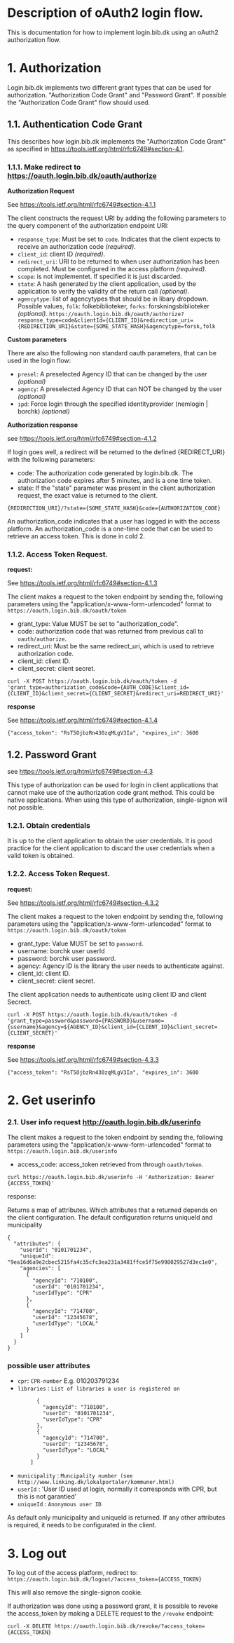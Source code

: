 # Description of oAuth2 login flow.

This is documentation for how to implement login.bib.dk using an oAuth2 authorization flow.

# 1. Authorization

Login.bib.dk implements two different grant types that can be used for authorization. "Authorization Code Grant" and "Password Grant". If possible the "Authorization Code Grant" flow should used.

## 1.1. Authentication Code Grant

This describes how login.bib.dk implements the "Authorization Code Grant" as specified in https://tools.ietf.org/html/rfc6749#section-4.1.

### 1.1.1. Make redirect to https://oauth.login.bib.dk/oauth/authorize

**Authorization Request**

See https://tools.ietf.org/html/rfc6749#section-4.1.1

The client constructs the request URI by adding the following parameters to the query component of the authorization endpoint URI:

- `response_type`: Must be set to `code`. Indicates that the client expects to receive an authorization code _(required)_.
- `client_id`: client ID _(required)_.
- `redirect_uri`: URI to be returned to when user authorization has been completed. Must be configured in the access platform _(required)_.
- `scope`: is not implementet. If specified it is just discarded.
- `state`: A hash generated by the client application, used by the application to verify the validity of the return call _(optional)_.
- `agencytype`: list of agencytypes that should be in libary dropdown. Possible values, `folk`: folkebiblioteker, `forks`: forskningsbiblioteker _(optional)_. 
`https://oauth.login.bib.dk/oauth/authorize?response_type=code&clientId={CLIENT_ID}​​&redirection_uri={REDIRECTION_URI}&state={SOME_STATE_HASH}&agencytype=forsk,folk`

**Custom parameters**

There are also the following non standard oauth parameters, that can be used in the login flow:

- `presel`: A preselected Agency ID that can be changed by the user _(optional)_
- `agency`: A preselected Agency ID that can NOT be changed by the user _(optional)_
- `ipd`: Force login through the specified identityprovider (nemlogin | borchk) _(optional)_

**Authorization response**

see https://tools.ietf.org/html/rfc6749#section-4.1.2

If login goes well, a redirect will be returned to the defined {REDIRECT_URI} with the following parameters:

- code: The authorization code generated by login.bib.dk. The authorization code expires after 5 minutes, and is a one time token.
- state: If the "state" parameter was present in the client authorization request, the exact value is returned to the client.

`{REDIRECTION_URI}/?state={SOME_STATE_HASH}&code={AUTHORIZATION_CODE}`

An authorization_code indicates that a user has logged in with the access platform. An authorization_code is a one-time code that can be used to retrieve an access token. This is done in cold 2.

### 1.1.2. Access Token Request.

**request:**

See https://tools.ietf.org/html/rfc6749#section-4.1.3

The client makes a request to the token endpoint by sending the, following parameters using the "application/x-www-form-urlencoded" format to `https://oauth.login.bib.dk/oauth/token`

- grant_type: Value MUST be set to "authorization_code".
- code: authorization code that was returned from previous call to `oauth/authorize`.
- redirect_uri: Must be the same redirect_uri, which is used to retrieve authorization code.
- client_id: client ID.
- client_secret: client secret.

`curl -X POST https://oauth.login.bib.dk/oauth/token -d 'grant_type=authorization_code&code={AUTH_CODE}&client_id={CLIENT_ID}&client_secret={CLIENT_SECRET}&redirect_uri=REDIRECT_URI}'`

**response**

See https://tools.ietf.org/html/rfc6749#section-4.1.4

`{"access_token": "RsT5OjbzRn430zqMLgV3Ia", "expires_in": 3600`

## 1.2. Password Grant

see https://tools.ietf.org/html/rfc6749#section-4.3

This type of authorization can be used for login in client applications that cannot make use of the authorization code grant method. This could be native applications. When using this type of authorization, single-signon will not possible.

### 1.2.1. Obtain credentials

It is up to the client application to obtain the user credentials. It is good practice for the client application to discard the user credentials when a valid token is obtained.

### 1.2.2. Access Token Request.

**request:**

See https://tools.ietf.org/html/rfc6749#section-4.3.2

The client makes a request to the token endpoint by sending the, following parameters using the "application/x-www-form-urlencoded" format to `https://oauth.login.bib.dk/oauth/token`

- grant_type: Value MUST be set to `password`.
- username: borchk user userId
- password: borchk user password.
- agency: Agency ID is the library the user needs to authenticate against.
- client_id: client ID.
- client_secret: client secret.

The client application needs to authenticate using client ID and client Secrect.

`curl -X POST https://oauth.login.bib.dk/oauth/token -d 'grant_type=password&password={PASSWORD}&username={username}&agency=${AGENCY_ID}&client_id={CLIENT_ID}&client_secret={CLIENT_SECRET}'`

**response**

See https://tools.ietf.org/html/rfc6749#section-4.3.3

`{"access_token": "RsT5OjbzRn430zqMLgV3Ia", "expires_in": 3600`

# 2. Get userinfo

### 2.1. User info request http://oauth.login.bib.dk/userinfo

The client makes a request to the token endpoint by sending the, following parameters using the "application/x-www-form-urlencoded" format to `https://oauth.login.bib.dk/userinfo`

- access_code: access_token retrieved from through `oauth/token`.

`curl https://oauth.login.bib.dk/userinfo -H 'Authorization: Bearer {ACCESS_TOKEN}'`

response:

Returns a map of attributes. Which attributes that a returned depends on the client configuration. The default configuration returns uniqueId and municipality

```
{
  "attributes": {
    "userId": "0101701234",
    "uniqueId": "9ea16d6a9e2cbec5215fa4c35cfc3ea231a3481ffce5f75e998029527d3ec1e0",
    "agencies": [
      {
        "agencyId": "710100",
        "userId": "0101701234",
        "userIdType": "CPR"
      },
      {
        "agencyId": "714700",
        "userId": "12345678",
        "userIdType": "LOCAL"
      }
    ]
  }
}
```

### possible user attributes

- `cpr`: `CPR-number`
  E.g. 010203791234
- `libraries` : `List of libraries a user is registered on`
  ```[
        {
          "agencyId": "710100",
          "userId": "0101701234",
          "userIdType": "CPR"
        },
        {
          "agencyId": "714700",
          "userId": "12345678",
          "userIdType": "LOCAL"
        }
      ]
  ```
- `municipality` : `Muncipality number (see http://www.linking.dk/lokalportaler/kommuner.html)`
- `userId` : 'User ID used at login, normally it corresponds with CPR, but this is not garantied'
- `uniqueId` : `Anonymous user ID`

As default only municipality and uniqueId is returned. If any other attributes is required, it needs to be configurated in the client.

# 3. Log out

To log out of the access platform, redirect to: `https://oauth.login.bib.dk/logout/?access_token={ACCESS_TOKEN}`

This will also remove the single-signon cookie.

If authorization was done using a password grant, it is possible to revoke the access_token by making a DELETE request to the `/revoke` endpoint:

`curl -X DELETE https://oauth.login.bib.dk/revoke/?access_token={ACCESS_TOKEN}`
